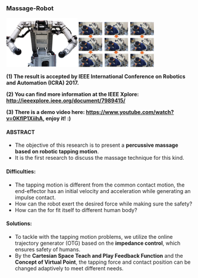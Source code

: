 ### Massage-Robot

<img src="https://github.com/CP-TSAI/Massage-Robot/raw/master/pic/螢幕快照 2017-09-08 16.08.25.jpg" width="38%" height="38%"> <img src="https://github.com/CP-TSAI/Massage-Robot/raw/master/pic/螢幕快照 2017-09-08 16.07.12.jpg" width="40%" height="40%">

**(1) The result is accepted by IEEE International Conference on Robotics and Automation (ICRA) 2017.**

**(2) You can find more information at the IEEE Xplore: http://ieeexplore.ieee.org/document/7989415/**

**(3) There is a demo video here: https://www.youtube.com/watch?v=0KflP1XiihA, enjoy it! :)**




#### ABSTRACT
- The objective of this research is to present a **percussive massage based on robotic tapping motion**.
- It is the first research to discuss the massage technique for this kind. 

#### Difficulties:
- The tapping motion is different from the common contact motion, the end-effector has an initial velocity and acceleration while generating an impulse contact.
- How can the robot exert the desired force while making sure the safety?
- How can the for fit itself to different human body?

#### Solutions:
- To tackle with the tapping motion problems, we utilize the online trajectory generator (OTG) based on the **impedance control**, which ensures safety of humans. 
- By the **Cartesian Space Teach and Play Feedback Function** and the **Concept of Virtual Point**, the tapping force and contact position can be changed adaptively to meet different needs.

